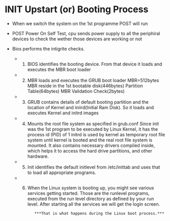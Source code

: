 # INIT Upstart (or) Booting Process

- When we switch the system on the 1st programme POST will run

- POST 
	Power On Self Test, cpu sends power supply to all the periphiral devices to check the wether those devices are working or not

- Bios performs the intigrite checks.
	- 1. BIOS identifies the booting device. From that device it loads and executes the MBR boot loader
	
	- 2. MBR loads and executes the GRUB boot loader
		 MBR=512bytes MBR reside in the 1st bootable disk(446bytes) Partition Table(64bytes) MBR Validation Check(2bytes)
	
	- 3. GRUB contains details of default booting partition and the location of Kernel and iniird(Initial Ram Disk). 
		 So it loads and executes Kernel and initrd images
	
	- 4. Mounts the root file system as specified in grub.conf
		 Since init was the 1st program to be executed by Linux Kernel, it has the process id (PID) of 1
		 initrd is used by kernel as temporary root file system until kernel is booted and the real root file system is mounted.
		 It also contains necessary drivers compiled inside, which helps it to access the hard drive partitions, and other hardware.
	
	- 5. Init identifies the default initlevel from /etc/inittab and uses that to load all appropriate programs.
	
	- 6. When the Linux system is booting up, you might see various services getting started.
		 Those are the runlevel programs, executed from the run level directory as defined by your run level.
		 After starting all the services we will get the login screen.	

				***That is what happens during the Linux boot process.***

